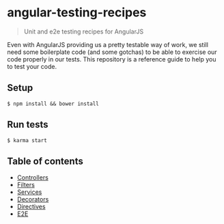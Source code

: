 # angular-testing-recipes
> Unit and e2e testing recipes for AngularJS

Even with AngularJS providing us a pretty testable way of work, we still need some boilerplate code (and some gotchas) to be able to exercise our code properly in our tests. This repository is a reference guide to help you to test your code.

## Setup

```
$ npm install && bower install
```

## Run tests

```
$ karma start
```

## Table of contents

- [Controllers](controllers/)
- [Filters](filters/)
- [Services](services/)
- [Decorators](decorators/)
- [Directives](directives/)
- [E2E](E2E/)